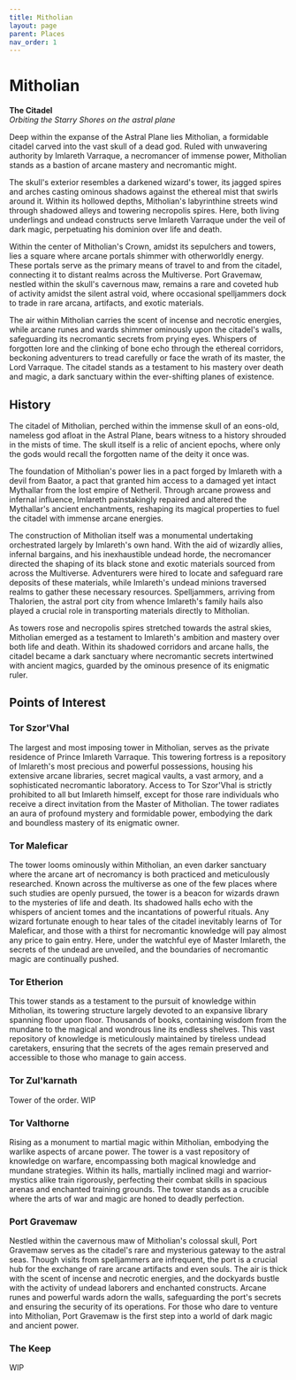```yaml
---
title: Mitholian
layout: page
parent: Places
nav_order: 1
---
```

# Mitholian
**The Citadel**\
*Orbiting the Starry Shores on the astral plane*

Deep within the expanse of the Astral Plane lies Mitholian, a formidable citadel carved into the vast skull of a dead god. Ruled with unwavering authority by Imlareth Varraque, a necromancer of immense power, Mitholian stands as a bastion of arcane mastery and necromantic might.

The skull's exterior resembles a darkened wizard's tower, its jagged spires and arches casting ominous shadows against the ethereal mist that swirls around it. Within its hollowed depths, Mitholian's labyrinthine streets wind through shadowed alleys and towering necropolis spires. Here, both living underlings and undead constructs serve Imlareth Varraque under the veil of dark magic, perpetuating his dominion over life and death.

Within the center of Mitholian's Crown, amidst its sepulchers and towers, lies a square where arcane portals shimmer with otherworldly energy. These portals serve as the primary means of travel to and from the citadel, connecting it to distant realms across the Multiverse. Port Gravemaw, nestled within the skull's cavernous maw, remains a rare and coveted hub of activity amidst the silent astral void, where occasional spelljammers dock to trade in rare arcana, artifacts, and exotic materials.

The air within Mitholian carries the scent of incense and necrotic energies, while arcane runes and wards shimmer ominously upon the citadel's walls, safeguarding its necromantic secrets from prying eyes. Whispers of forgotten lore and the clinking of bone echo through the ethereal corridors, beckoning adventurers to tread carefully or face the wrath of its master, the Lord Varraque. The citadel stands as a testament to his mastery over death and magic, a dark sanctuary within the ever-shifting planes of existence.

## History
The citadel of Mitholian, perched within the immense skull of an eons-old, nameless god afloat in the Astral Plane, bears witness to a history shrouded in the mists of time. The skull itself is a relic of ancient epochs, where only the gods would recall the forgotten name of the deity it once was.

The foundation of Mitholian's power lies in a pact forged by Imlareth with a devil from Baator, a pact that granted him access to a damaged yet intact Mythallar from the lost empire of Netheril. Through arcane prowess and infernal influence, Imlareth painstakingly repaired and altered the Mythallar's ancient enchantments, reshaping its magical properties to fuel the citadel with immense arcane energies.

The construction of Mitholian itself was a monumental undertaking orchestrated largely by Imlareth's own hand. With the aid of wizardly allies, infernal bargains, and his inexhaustible undead horde, the necromancer directed the shaping of its black stone and exotic materials sourced from across the Multiverse. Adventurers were hired to locate and safeguard rare deposits of these materials, while Imlareth's undead minions traversed realms to gather these necessary resources. Spelljammers, arriving from Thalorien, the astral port city from whence Imlareth's family hails also played a crucial role in transporting materials directly to Mitholian.

As towers rose and necropolis spires stretched towards the astral skies, Mitholian emerged as a testament to Imlareth's ambition and mastery over both life and death. Within its shadowed corridors and arcane halls, the citadel became a dark sanctuary where necromantic secrets intertwined with ancient magics, guarded by the ominous presence of its enigmatic ruler.

## Points of Interest
### Tor Szor'Vhal
  The largest and most imposing tower in Mitholian, serves as the private residence of Prince Imlareth Varraque. This towering fortress is a repository of Imlareth's most precious and powerful possessions, housing his extensive arcane libraries, secret magical vaults, a vast armory, and a sophisticated necromantic laboratory. Access to Tor Szor'Vhal is strictly prohibited to all but Imlareth himself, except for those rare individuals who receive a direct invitation from the Master of Mitholian. The tower radiates an aura of profound mystery and formidable power, embodying the dark and boundless mastery of its enigmatic owner.
### Tor Maleficar
  The tower looms ominously within Mitholian, an even darker sanctuary where the arcane art of necromancy is both practiced and meticulously researched. Known across the multiverse as one of the few places where such studies are openly pursued, the tower is a beacon for wizards drawn to the mysteries of life and death. Its shadowed halls echo with the whispers of ancient tomes and the incantations of powerful rituals. Any wizard fortunate enough to hear tales of the citadel inevitably learns of Tor Maleficar, and those with a thirst for necromantic knowledge will pay almost any price to gain entry. Here, under the watchful eye of Master Imlareth, the secrets of the undead are unveiled, and the boundaries of necromantic magic are continually pushed.
### Tor Etherion
  This tower stands as a testament to the pursuit of knowledge within Mitholian, its towering structure largely devoted to an expansive library spanning floor upon floor. Thousands of books, containing wisdom from the mundane to the magical and wondrous line its endless shelves. This vast repository of knowledge is meticulously maintained by tireless undead caretakers, ensuring that the secrets of the ages remain preserved and accessible to those who manage to gain access.
### Tor Zul'karnath
  Tower of the order. WIP
### Tor Valthorne
  Rising as a monument to martial magic within Mitholian, embodying the warlike aspects of arcane power. The tower is a vast repository of knowledge on warfare, encompassing both magical knowledge and mundane strategies. Within its halls, martially inclined magi and warrior-mystics alike train rigorously, perfecting their combat skills in spacious arenas and enchanted training grounds. The tower stands as a crucible where the arts of war and magic are honed to deadly perfection.
### Port Gravemaw
  Nestled within the cavernous maw of Mitholian's colossal skull, Port Gravemaw serves as the citadel's rare and mysterious gateway to the astral seas. Though visits from spelljammers are infrequent, the port is a crucial hub for the exchange of rare arcane artifacts and even souls. The air is thick with the scent of incense and necrotic energies, and the dockyards bustle with the activity of undead laborers and enchanted constructs. Arcane runes and powerful wards adorn the walls, safeguarding the port's secrets and ensuring the security of its operations. For those who dare to venture into Mitholian, Port Gravemaw is the first step into a world of dark magic and ancient power.
### The Keep
  WIP
